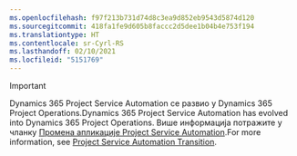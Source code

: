 ```yaml
---
ms.openlocfilehash: f97f213b731d74d8c3ea9d852eb9543d5874d120
ms.sourcegitcommit: 418fa1fe9d605b8faccc2d5dee1b04b4e753f194
ms.translationtype: HT
ms.contentlocale: sr-Cyrl-RS
ms.lasthandoff: 02/10/2021
ms.locfileid: "5151769"
---
```

> [!IMPORTANT]
> <span data-ttu-id="0b1e7-101">Dynamics 365 Project Service Automation се развио у Dynamics 365 Project Operations.</span><span class="sxs-lookup"><span data-stu-id="0b1e7-101">Dynamics 365 Project Service Automation has evolved into Dynamics 365 Project Operations.</span></span> <span data-ttu-id="0b1e7-102">Више информација потражите у чланку [Промена апликације Project Service Automation](https://dynamics.microsoft.com/en-us/project-service-automation/overview/).</span><span class="sxs-lookup"><span data-stu-id="0b1e7-102">For more information, see [Project Service Automation Transition](https://dynamics.microsoft.com/en-us/project-service-automation/overview/).</span></span>
